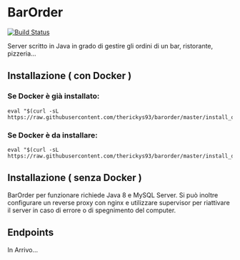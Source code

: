 # BarOrder

[![Build Status](https://travis-ci.org/therickys93/barorder.svg?branch=master)](https://travis-ci.org/therickys93/barorder)

Server scritto in Java in grado di gestire gli ordini di un bar, ristorante, pizzeria...

## Installazione ( con Docker )

### Se Docker è già installato:

```
eval "$(curl -sL https://raw.githubusercontent.com/therickys93/barorder/master/install_only_barorder.sh)"
```

### Se Docker è da installare:

```
eval "$(curl -sL https://raw.githubusercontent.com/therickys93/barorder/master/install_docker_and_barorder.sh)"
```

## Installazione ( senza Docker )

BarOrder per funzionare richiede Java 8 e MySQL Server. Si può inoltre configurare un reverse proxy con nginx e utilizzare supervisor per riattivare il server in caso di errore o di spegnimento del computer. 

## Endpoints

In Arrivo...
